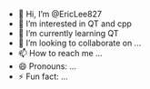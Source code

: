 - 👋 Hi, I’m @EricLee827
- 👀 I’m interested in QT and cpp
- 🌱 I’m currently learning QT
- 💞️ I’m looking to collaborate on ...
- 📫 How to reach me ...
- 😄 Pronouns: ...
- ⚡ Fun fact: ...

<!---
EricLee827/EricLee827 is a ✨ special ✨ repository because its `README.md` (this file) appears on your GitHub profile.
You can click the Preview link to take a look at your changes.
--->
